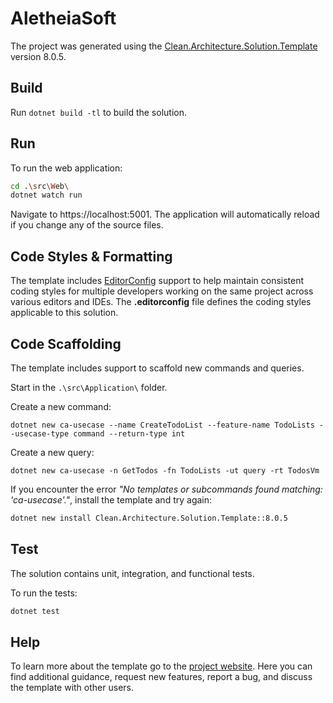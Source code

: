 ﻿# AletheiaSoft

The project was generated using the [Clean.Architecture.Solution.Template](https://github.com/jasontaylordev/AletheiaSoft) version 8.0.5.

## Build

Run `dotnet build -tl` to build the solution.

## Run

To run the web application:

```bash
cd .\src\Web\
dotnet watch run
```

Navigate to https://localhost:5001. The application will automatically reload if you change any of the source files.

## Code Styles & Formatting

The template includes [EditorConfig](https://editorconfig.org/) support to help maintain consistent coding styles for multiple developers working on the same project across various editors and IDEs. The **.editorconfig** file defines the coding styles applicable to this solution.

## Code Scaffolding

The template includes support to scaffold new commands and queries.

Start in the `.\src\Application\` folder.

Create a new command:

```
dotnet new ca-usecase --name CreateTodoList --feature-name TodoLists --usecase-type command --return-type int
```

Create a new query:

```
dotnet new ca-usecase -n GetTodos -fn TodoLists -ut query -rt TodosVm
```

If you encounter the error *"No templates or subcommands found matching: 'ca-usecase'."*, install the template and try again:

```bash
dotnet new install Clean.Architecture.Solution.Template::8.0.5
```

## Test

The solution contains unit, integration, and functional tests.

To run the tests:
```bash
dotnet test
```

## Help
To learn more about the template go to the [project website](https://github.com/jasontaylordev/CleanArchitecture). Here you can find additional guidance, request new features, report a bug, and discuss the template with other users.